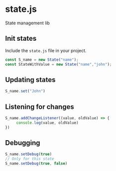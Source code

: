 # state.js
State management lib

## Init states
Include the `state.js` file in your project.

```javascript
const S_name = new State("name");
const StateWithValue = new State("name","john");
```

## Updating states
```javascript
S_name.set("John")
```

## Listening for changes
```javascript
S_name.addChangeListener((value, oldValue) => {
     console.log(value, oldValue)
})
```

## Debugging
```javascript
S_name.setDebug(true)
// Only for this state
S_name.setDebug(true, false)
```
